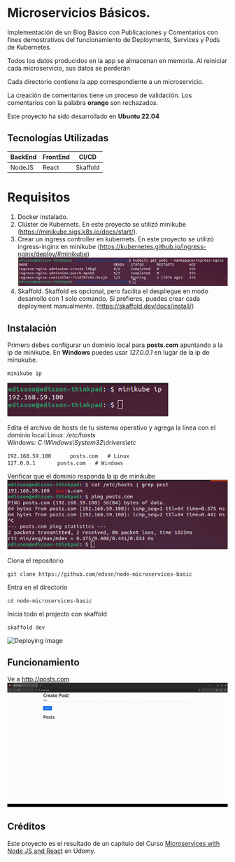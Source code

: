 # Microservicios Básicos. #
Implementación de un Blog Básico con Publicaciones y Comentarios con fines demostrativos 
del funcionamiento de Deployments, Services y Pods de Kubernetes.

Todos los datos producidos en la app se almacenan en memoria. Al reiniciar cada microservicio, sus datos se perderán 

Cada directorio contiene la app correspondiente a un microservicio.

La creación de comentarios tiene un proceso de validación. Los comentarios con la palabra **orange** son rechazados.

Este proyecto ha sido desarrollado en **Ubuntu 22.04**

## Tecnologías Utilizadas ##
| BackEnd | FrontEnd | CI/CD |
| --- | --- | --- |
| NodeJS  | React | Skaffold |

# Requisitos
1. Docker instalado.
2. Clúster de Kubernets. En este proyecto se utilizó minikube (https://minikube.sigs.k8s.io/docs/start/).
3. Crear un ingress controller en kubernets. En este proyecto se utilizó ingress-inginx en minikube (https://kubernetes.github.io/ingress-nginx/deploy/#minikube) ![Working Image](/assets/ingress.png)
4. Skaffold. Skaffold es opcional, pero facilita el despliegue en modo desarrollo con 1 solo comando. Si prefieres, puedes crear cada deployment manualmente. (https://skaffold.dev/docs/install/)

## Instalación ##
Primero debes configurar un dominio local para **posts.com** apuntando a la ip de minikube. En **Windows** puedes usar *127.0.0.1* en lugar de la ip de minukube.
```
minikube ip
```
![Working Image](/assets/ip.png)

Edita el archivo de hosts de tu sistema operativo y agrega la línea con el dominio local 
Linux: */etc/hosts*  
Windows: *C:\Windows\System32\drivers\etc*
```
192.168.59.100	    posts.com   # Linux
127.0.0.1	    posts.com   # Windows
```

Verificar que el dominio responda la ip de minikube
![Working Image](/assets/host.png)


Clona el repositorio
```
git clone https://github.com/edssn/node-microservices-basic 
```

Entra en el directorio 
```
cd node-microservices-basic 
```

Inicia todo el projecto con skaffold
```
skaffold dev
```

![Deploying image](/assets/deploy.gif)

## Funcionamiento ##
Ve a http://posts.com
![Working Image](/assets/use.gif)


## Créditos ##
Este proyecto es el resultado de un capítulo del Curso [Microservices with Node JS and React](https://www.udemy.com/course/microservices-with-node-js-and-react) en Udemy. 